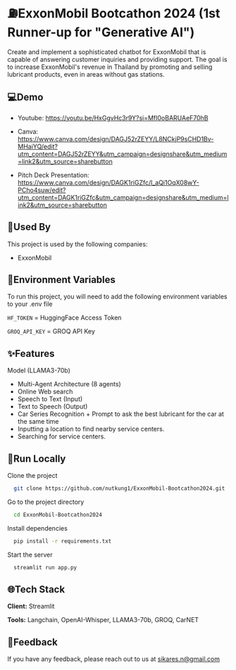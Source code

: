 # :fuelpump:ExxonMobil Bootcathon 2024 (1st Runner-up for "Generative AI")

Create and implement a sophisticated chatbot for ExxonMobil that is capable of answering customer inquiries and providing support. The goal is to increase ExxonMobil's revenue in Thailand by promoting and selling lubricant products, even in areas without gas stations.


## :computer:Demo

- Youtube: https://youtu.be/HxGgvHc3r9Y?si=MfI0oBARUAeF70hB

- Canva: https://www.canva.com/design/DAGJ52rZEYY/L8NCkjP9sCHD1Bv-MHaiYQ/edit?utm_content=DAGJ52rZEYY&utm_campaign=designshare&utm_medium=link2&utm_source=sharebutton

- Pitch Deck Presentation: https://www.canva.com/design/DAGK1riGZfc/l_aQi1OqX08wY-PCho4suw/edit?utm_content=DAGK1riGZfc&utm_campaign=designshare&utm_medium=link2&utm_source=sharebutton


## :rocket:Used By

This project is used by the following companies:

- ExxonMobil


## :key:Environment Variables

To run this project, you will need to add the following environment variables to your .env file

`HF_TOKEN` = HuggingFace Access Token

`GROQ_API_KEY` = GROQ API Key


## :sparkles:Features

Model (LLAMA3-70b)
- Multi-Agent Architecture (8 agents)
- Online Web search
- Speech to Text (Input)
- Text to Speech (Output)
- Car Series Recognition + Prompt to ask the best lubricant for the car at the same time
- Inputting a location to find nearby service centers.
- Searching for service centers.


## :bookmark_tabs:Run Locally

Clone the project

```bash
  git clone https://github.com/nutkung1/ExxonMobil-Bootcathon2024.git
```

Go to the project directory

```bash
  cd ExxonMobil-Bootcathon2024
```

Install dependencies

```bash
  pip install -r requirements.txt
```

Start the server

```bash
  streamlit run app.py
```


## :globe_with_meridians:Tech Stack

**Client:** Streamlit

**Tools:** Langchain, OpenAI-Whisper, LLAMA3-70b, GROQ, CarNET


## :envelope_with_arrow:Feedback

If you have any feedback, please reach out to us at sikares.n@gmail.com

